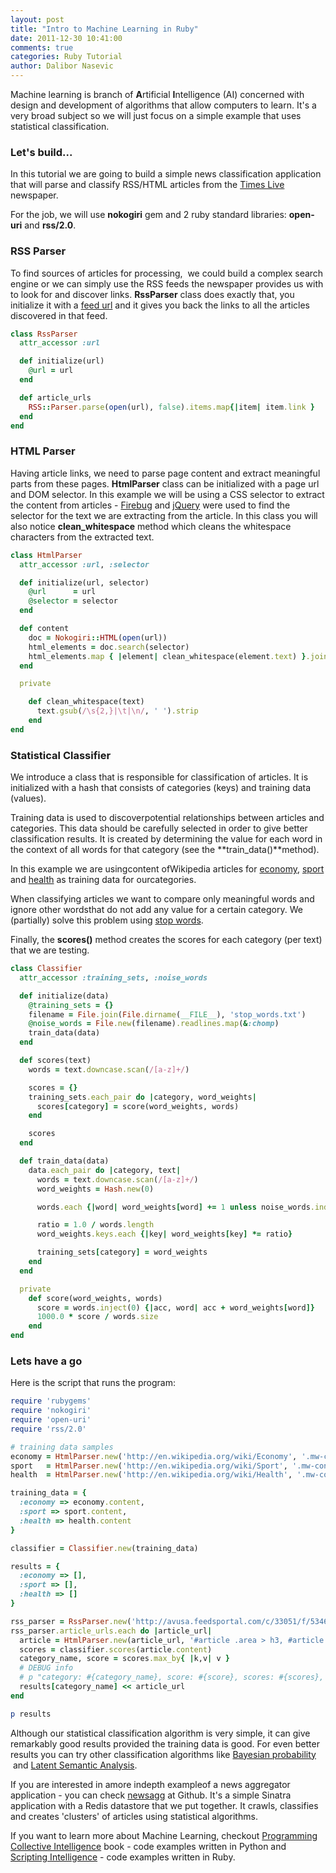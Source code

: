 ```yaml
---
layout: post
title: "Intro to Machine Learning in Ruby"
date: 2011-12-30 10:41:00
comments: true
categories: Ruby Tutorial
author: Dalibor Nasevic
---
```


Machine learning is branch of **A**rtificial **I**ntelligence (AI) concerned with design and development of algorithms that allow computers to learn. It's a very broad subject so we will just focus on a simple example that uses statistical classification.

### Let's build...

In this tutorial we are going to build a simple news classification application that will parse and classify RSS/HTML articles from the [Times Live](http://www.timeslive.co.za/) newspaper.

For the job, we will use **nokogiri** gem and 2 ruby standard libraries: **open-uri** and **rss/2.0**.

### RSS Parser

To find sources of articles for processing,  we could build a complex search engine or we can simply use the RSS feeds the newspaper provides us with to look for and discover links. **RssParser** class does exactly that, you initialize it with a [feed url](http://avusa.feedsportal.com/c/33051/f/534658/index.rss) and it gives you back the links to all the articles discovered in that feed.

``` ruby
class RssParser
  attr_accessor :url

  def initialize(url)
    @url = url
  end

  def article_urls
    RSS::Parser.parse(open(url), false).items.map{|item| item.link }
  end
end
```

### HTML Parser

Having article links, we need to parse page content and extract meaningful parts from these pages. **HtmlParser** class can be initialized with a page url and DOM selector. In this example we will be using a CSS selector to extract the content from articles - [Firebug](http://getfirebug.com/) and [jQuery](http://jquery.com/) were used to find the selector for the text we are extracting from the article. In this class you will also notice **clean_whitespace** method which cleans the whitespace characters from the extracted text.

``` ruby
class HtmlParser
  attr_accessor :url, :selector

  def initialize(url, selector)
    @url      = url
    @selector = selector
  end

  def content
    doc = Nokogiri::HTML(open(url))
    html_elements = doc.search(selector)
    html_elements.map { |element| clean_whitespace(element.text) }.join(' ')
  end

  private

    def clean_whitespace(text)
      text.gsub(/\s{2,}|\t|\n/, ' ').strip
    end
end
```

### Statistical Classifier

We introduce a class that is responsible for classification of articles. It is initialized with a hash that consists of categories (keys) and training data (values).

Training data is used to discoverpotential relationships between articles and categories. This data should be carefully selected in order to give better classification results. It is created by determining the value for each word in the context of all words for that category (see the **train_data()**method).

In this example we are usingcontent ofWikipedia articles for [economy](http://en.wikipedia.org/wiki/Economy), [sport](http://en.wikipedia.org/wiki/Sport) and [health](http://en.wikipedia.org/wiki/Health) as training data for ourcategories.

When classifying articles we want to compare only meaningful words and ignore other wordsthat do not add any value for a certain category. We (partially) solve this problem using [stop words](https://gist.github.com/1534053).

Finally, the **scores()** method creates the scores for each category (per text) that we are testing.


``` ruby
class Classifier
  attr_accessor :training_sets, :noise_words

  def initialize(data)
    @training_sets = {}
    filename = File.join(File.dirname(__FILE__), 'stop_words.txt')
    @noise_words = File.new(filename).readlines.map(&:chomp)
    train_data(data)
  end

  def scores(text)
    words = text.downcase.scan(/[a-z]+/)

    scores = {}
    training_sets.each_pair do |category, word_weights|
      scores[category] = score(word_weights, words)
    end

    scores
  end

  def train_data(data)
    data.each_pair do |category, text|
      words = text.downcase.scan(/[a-z]+/)
      word_weights = Hash.new(0)

      words.each {|word| word_weights[word] += 1 unless noise_words.index(word)}

      ratio = 1.0 / words.length
      word_weights.keys.each {|key| word_weights[key] *= ratio}

      training_sets[category] = word_weights
    end
  end

  private
    def score(word_weights, words)
      score = words.inject(0) {|acc, word| acc + word_weights[word]}
      1000.0 * score / words.size
    end
end
```

### Lets have a go

Here is the script that runs the program:

``` ruby
require 'rubygems'
require 'nokogiri'
require 'open-uri'
require 'rss/2.0'

# training data samples
economy = HtmlParser.new('http://en.wikipedia.org/wiki/Economy', '.mw-content-ltr')
sport   = HtmlParser.new('http://en.wikipedia.org/wiki/Sport', '.mw-content-ltr')
health  = HtmlParser.new('http://en.wikipedia.org/wiki/Health', '.mw-content-ltr')

training_data = {
  :economy => economy.content,
  :sport => sport.content,
  :health => health.content
}

classifier = Classifier.new(training_data)

results = {
  :economy => [],
  :sport => [],
  :health => []
}

rss_parser = RssParser.new('http://avusa.feedsportal.com/c/33051/f/534658/index.rss')
rss_parser.article_urls.each do |article_url|
  article = HtmlParser.new(article_url, '#article .area > h3, #article .area > p, #article > h3')
  scores = classifier.scores(article.content)
  category_name, score = scores.max_by{ |k,v| v }
  # DEBUG info
  # p "category: #{category_name}, score: #{score}, scores: #{scores}, url: #{article_url}"
  results[category_name] << article_url
end

p results
```


Although our statistical classification algorithm is very simple, it can give remarkably good results provided the training data is good. For even better results you can try other classification algorithms like [Bayesian probability](http://en.wikipedia.org/wiki/Bayesian_probability)  and [Latent Semantic Analysis](http://en.wikipedia.org/wiki/Latent_semantic_analysis).

If you are interested in amore indepth exampleof a news aggregator application - you can check [newsagg](https://github.com/siyelo/newsagg) at Github. It's a simple Sinatra application with a Redis datastore that we put together. It crawls, classifies and creates 'clusters' of articles using statistical algorithms.

If you want to learn more about Machine Learning, checkout [Programming Collective Intelligence](http://shop.oreilly.com/product/9780596529321.do) book - code examples written in Python and [Scripting Intelligence](http://www.apress.com/9781430223511) - code examples written in Ruby.
